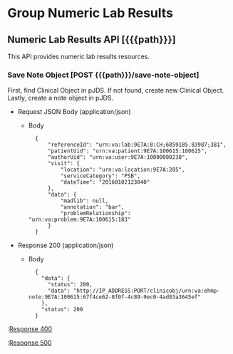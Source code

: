 # Group Numeric Lab Results

## Numeric Lab Results API [{{{path}}}]

This API provides numeric lab results resources.  

### Save Note Object [POST {{{path}}}/save-note-object]

First, find Clinical Object in pJDS.  If not found, create new Clinical Object.  Lastly, create a note object in pJDS.

+ Request JSON Body (application/json)

    + Body

            {
                "referenceId": "urn:va:lab:9E7A:8:CH;6859185.83987;381",
                "patientUid": "urn:va:patient:9E7A:100615:100615",
                "authorUid": "urn:va:user:9E7A:10000000238",
                "visit": {
            	    "location": "urn:va:location:9E7A:285",
                    "serviceCategory": "PSB",
                    "dateTime": "20160102123040"
                },
                "data": {
                    "madlib": null,
            	    "annotation": "bar",
            	    "problemRelationship": "urn:va:problem:9E7A:100615:183"
                }
            }
    

+ Response 200 (application/json)

    + Body

            {
              "data": {
                "status": 200,
                "data": "http://IP_ADDRESS:PORT/clinicobj/urn:va:ehmp-note:9E7A:100615:67f4ce62-8f0f-4c89-9ec0-4ad83a3645ef"
              },
              "status": 200
            }

:[Response 400]({{{common}}}/responses/400.md)

:[Response 500]({{{common}}}/responses/500.md)

